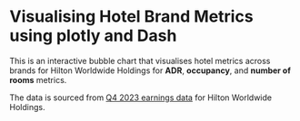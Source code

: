 # Visualising Hotel Brand Metrics using plotly and Dash

This is an interactive bubble chart that visualises hotel metrics across brands for Hilton Worldwide Holdings for **ADR**, **occupancy**, and **number of rooms** metrics.

The data is sourced from [Q4 2023 earnings data](https://ir.hilton.com/~/media/Files/H/Hilton-Worldwide-IR-V3/quarterly-results/2024/q4-2023-earnings-release.pdf) for Hilton Worldwide Holdings.


